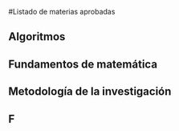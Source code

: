 #Listado de materias aprobadas
## Algoritmos


## Fundamentos de matemática

## Metodología de la investigación

## F



